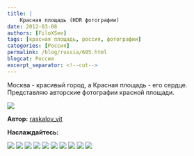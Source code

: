 ```yaml
---
title: |
    Красная площадь (HDR фотографии)
date: 2012-03-08
authors: [FiloXSee]
tags: [красная площадь, россия, фотографии]
categories: [Россия]
permalink: /blog/russia/605.html
blogcat: Россия
excerpt_separator: <!--cut-->
---
```


Москва - красивый город, а Красная площадь - его сердце. Представляю авторские фотографии красной площади.

![](http://img-fotki.yandex.ru/get/5201/raskalov.45/0_36f20_1d952c71_orig.jpg)

<!--cut-->

**Автор:** [raskalov_vit](http://raskalov-vit.livejournal.com)

**Наслаждайтесь:**

![](http://img-fotki.yandex.ru/get/4508/raskalov.45/0_370cf_298420fa_orig.jpg)
![](http://img-fotki.yandex.ru/get/4603/raskalov.42/0_34dde_644fd75d_orig.jpg)
![](http://img-fotki.yandex.ru/get/5203/raskalov.45/0_36f21_9218b2f7_orig.jpg)
![](http://img-fotki.yandex.ru/get/4605/raskalov.45/0_36f22_cb2cbf99_orig.jpg)
![](http://img-fotki.yandex.ru/get/5204/raskalov.45/0_36f23_b78464e4_orig.jpg)
![](http://img-fotki.yandex.ru/get/4604/raskalov.45/0_36f25_6f59d7ba_orig.jpg)
![](http://img-fotki.yandex.ru/get/4506/raskalov.45/0_36f26_a8418098_orig.jpg)
![](http://img-fotki.yandex.ru/get/5200/raskalov.45/0_36f28_3b1dc54e_orig.jpg)
![](http://img-fotki.yandex.ru/get/4609/raskalov.45/0_36f29_e660afbb_orig.jpg)
![](http://img-fotki.yandex.ru/get/4603/raskalov.45/0_370d0_7cb23d87_orig.jpg)

